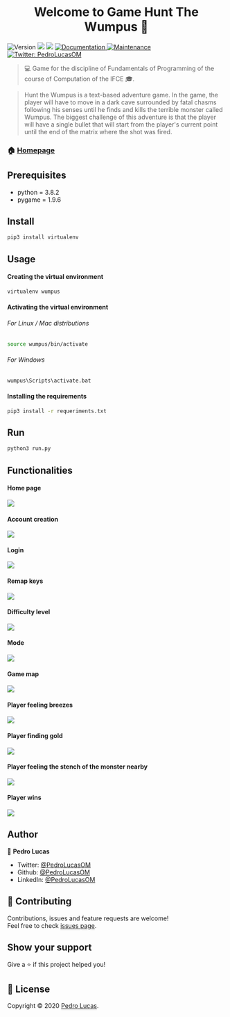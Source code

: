 <h1 align="center">Welcome to Game Hunt The Wumpus 👋</h1>
<p>
  <img alt="Version" src="https://img.shields.io/badge/version-1.0.0-blue.svg?cacheSeconds=2592000" />
  <img src="https://img.shields.io/badge/python-3.8.2-blue.svg" />
  <img src="https://img.shields.io/badge/pygame-1.9.6-blue.svg" />
  <a href="https://github.com/PedroLucasOM/GameHuntTheWumpus#readme" target="_blank">
    <img alt="Documentation" src="https://img.shields.io/badge/documentation-yes-green.svg" />
  </a>
  <a href="https://github.com/kefranabg/readme-md-generator/graphs/commit-activity" target="_blank">
    <img alt="Maintenance" src="https://img.shields.io/badge/maintained-yes-green.svg" />
  </a>
  <a href="https://twitter.com/PedroLucasOM" target="_blank">
    <img alt="Twitter: PedroLucasOM" src="https://img.shields.io/twitter/follow/PedroLucasOM.svg?style=social" />
  </a>
</p>

> :computer: Game for the discipline of Fundamentals of Programming of the course of Computation of the IFCE :mortar_board:.

> Hunt the Wumpus is a text-based adventure game. In the game, the player will have to move in a dark cave surrounded by fatal chasms following his senses until he finds and kills the terrible monster called Wumpus. The biggest challenge of this adventure is that the player will have a single bullet that will start from the player's current point until the end of the matrix where the shot was fired.

### 🏠 [Homepage](https://github.com/PedroLucasOM/GameHuntTheWumpus)

## Prerequisites

- python = 3.8.2
- pygame = 1.9.6

## Install

```sh
pip3 install virtualenv
```

## Usage

#### Creating the virtual environment

```sh
virtualenv wumpus
```

#### Activating the virtual environment

###### For Linux / Mac distributions

```sh
source wumpus/bin/activate
```

###### For Windows

```sh
wumpus\Scripts\activate.bat
```

#### Installing the requirements

```sh
pip3 install -r requeriments.txt
```

## Run

```sh
python3 run.py
```
## Functionalities

#### Home page

<img align="center" src="https://github.com/PedroLucasOM/GameHuntTheWumpus/blob/master/images/1.png" />
<br />

#### Account creation

<img align="center" src="https://github.com/PedroLucasOM/GameHuntTheWumpus/blob/master/images/2.png" />
<br />

#### Login

<img align="center" src="https://github.com/PedroLucasOM/GameHuntTheWumpus/blob/master/images/3.png" />
<br />

#### Remap keys

<img align="center" src="https://github.com/PedroLucasOM/GameHuntTheWumpus/blob/master/images/4.png" />
<br />

#### Difficulty level

<img align="center" src="https://github.com/PedroLucasOM/GameHuntTheWumpus/blob/master/images/5.png" />
<br />

#### Mode

<img align="center" src="https://github.com/PedroLucasOM/GameHuntTheWumpus/blob/master/images/6.png" />
<br />

#### Game map

<img align="center" src="https://github.com/PedroLucasOM/GameHuntTheWumpus/blob/master/images/7.png" />
<br />

#### Player feeling breezes

<img align="center" src="https://github.com/PedroLucasOM/GameHuntTheWumpus/blob/master/images/8.png" />
<br />

#### Player finding gold

<img align="center" src="https://github.com/PedroLucasOM/GameHuntTheWumpus/blob/master/images/9.png" />
<br />

#### Player feeling the stench of the monster nearby

<img align="center" src="https://github.com/PedroLucasOM/GameHuntTheWumpus/blob/master/images/10.png" />
<br />

#### Player wins

<img align="center" src="https://github.com/PedroLucasOM/GameHuntTheWumpus/blob/master/images/11.png" />
<br />

## Author

👤 **Pedro Lucas**

* Twitter: [@PedroLucasOM](https://twitter.com/PedroLucasOM)
* Github: [@PedroLucasOM](https://github.com/PedroLucasOM)
* LinkedIn: [@PedroLucasOM](https://linkedin.com/in/PedroLucasOM)

## 🤝 Contributing

Contributions, issues and feature requests are welcome!<br />Feel free to check [issues page](https://github.com/PedroLucasOM/GameHuntTheWumpus/issues). 

## Show your support

Give a ⭐️ if this project helped you!

## 📝 License

Copyright © 2020 [Pedro Lucas](https://github.com/PedroLucasOM).<br />
